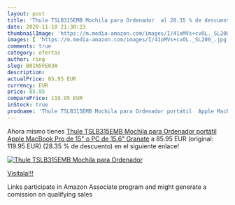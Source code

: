```yaml
---
layout: post
title: 'Thule TSLB315EMB Mochila para Ordenador  al 28.35 % de descuento'
date: 2020-11-10 21:30:23
thumbnailImage: 'https://m.media-amazon.com/images/I/41oMVs+cvOL._SL200_.jpg'
images: [ 'https://m.media-amazon.com/images/I/41oMVs+cvOL._SL200_.jpg' ]
comments: true
category: ofertas
author: ring
slug: B01N5FE03W
description:
actualPrice: 85.95 EUR
currency: EUR
price: 85.95
comparePrice: 119.95 EUR
inStock: true
prodname: 'Thule TSLB315EMB Mochila para Ordenador portátil  Apple MacBook Pro de 15" o PC de 15.6"   Granate'
---
```


Ahora mismo tienes [Thule TSLB315EMB Mochila para Ordenador portátil  Apple MacBook Pro de 15" o PC de 15.6"   Granate](https://www.amazon.es/dp/B01N5FE03W/?tag=tolees-21) a 85.95 EUR (original: 119.95 EUR) (28.35 %  de descuento) en el siguiente enlace!

[![Thule TSLB315EMB Mochila para Ordenador ](https://m.media-amazon.com/images/I/41oMVs+cvOL._SL200_.jpg)](https://www.amazon.es/dp/B01N5FE03W/?tag=tolees-21)

[Visítala!!!](https://www.amazon.es/dp/B01N5FE03W/?tag=tolees-21)

Links participate in Amazon Associate program and might generate a comission on qualifying sales
